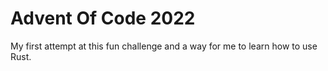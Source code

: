# Advent Of Code 2022

My first attempt at this fun challenge and a way for me to learn how to use Rust.